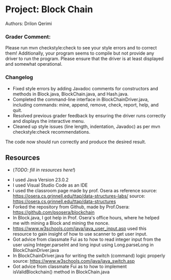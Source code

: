 # Project: Block Chain

Authors: Drilon Qerimi
### Grader Comment:
Please run mvn checkstyle:check to see your style errors and to correct them!
Additionally, your program seems to compile but not provide any driver to run the program. Please ensure that the driver is at least displayed and somewhat operational.

### Changelog 
+ Fixed style errors by adding Javadoc comments for constructors and methods in Block.java, BlockChain.java, and Hash.java.
+ Completed the command-line interface in BlockChainDriver.java, including commands: mine, append, remove, check, report, help, and quit.
+ Resolved previous grader feedback by ensuring the driver runs correctly and displays the interactive menu.
+ Cleaned up style issues (line length, indentation, Javadoc) as per mvn checkstyle:check recommendations.

The code now should run correctly and produce the desired result.


## Resources

*   (_TODO: fill in resources here!_)
+ I used Java Version 23.0.2
+ I used Visual Studio Code as an IDE
+ I used the classroom page made by prof. Osera as reference
source: https://osera.cs.grinnell.edu/ttap/data-structures-labs/ 
source: https://osera.cs.grinnell.edu/ttap/data-structures
+  Forked the repository from Github, made by Prof.Osera:
https://github.com/psosera/blockchain
+ In Block.java, I got help in Prof. Osera's office hours, where he helped me with
mining a Block and mining the nonce.
+ https://www.w3schools.com/java/java_user_input.asp used this resource to gain
insight of how to use scanner to get user input.
+ Got advice from classmate Fui as to how to read integer input from the user using
 Integer.parseInt and long input using Long.parseLong in BlockChainDriver.java
+ In  BlockChainDriver.java for writing the switch (command) logic properly source:
  https://www.w3schools.com/java/java_switch.asp
+ Got advice from classmate Fui as to how to implement isValidBlockchain() method
in BlockChain.java


